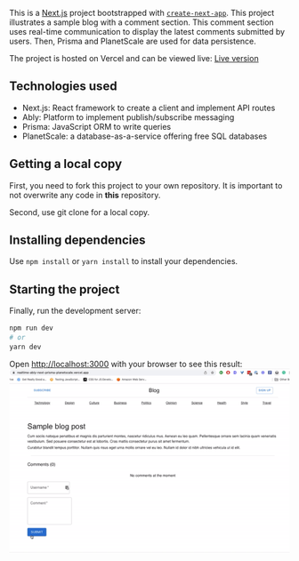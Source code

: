 This is a [Next.js](https://nextjs.org/) project bootstrapped with [`create-next-app`](https://github.com/vercel/next.js/tree/canary/packages/create-next-app). This project illustrates a sample blog with a comment section. This comment section uses real-time communication to display the latest comments submitted by users. Then, Prisma and PlanetScale are used for data persistence.

The project is hosted on Vercel and can be viewed live: [Live version](https://realtime-ably-next-prisma-planetscale.vercel.app/)

## Technologies used
 - Next.js: React framework to create a client and implement API routes
 - Ably: Platform to implement publish/subscribe messaging
 - Prisma: JavaScript ORM to write queries
 - PlanetScale: a database-as-a-service offering free SQL databases

## Getting a local copy

First, you need to fork this project to your own repository. It is important to not overwrite any code in **this** repository.

Second, use git clone for a local copy.

## Installing dependencies

Use `npm install` or `yarn install` to install your dependencies.

## Starting the project

Finally, run the development server:

```bash
npm run dev
# or
yarn dev
```

Open [http://localhost:3000](http://localhost:3000) with your browser to see this result:![screen-gif](./realtime-communication-blog.gif)
